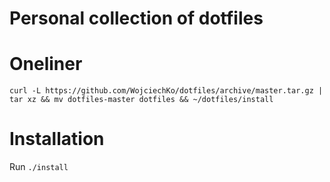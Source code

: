 # Personal collection of dotfiles

# Oneliner
`curl -L https://github.com/WojciechKo/dotfiles/archive/master.tar.gz | tar xz && mv dotfiles-master dotfiles && ~/dotfiles/install`

# Installation
Run `./install`
